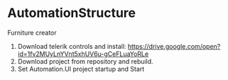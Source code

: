 # AutomationStructure
Furniture creator

1. Download telerik controls and install: https://drive.google.com/open?id=1fv2MUyLnYVnt5xhUV6u-gCeFLuaYoRLe
2. Download project from repository and rebuild.
3. Set Automation.UI project startup and Start
